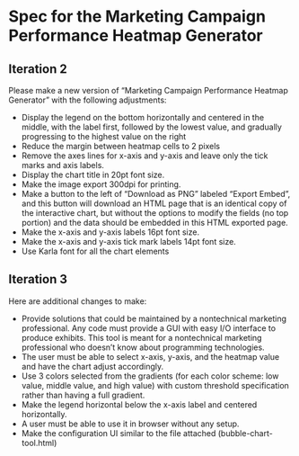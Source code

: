 # Spec for the Marketing Campaign Performance Heatmap Generator

## Iteration 2 ##
Please make a new version of “Marketing Campaign Performance Heatmap Generator” with the following adjustments:
- Display the legend on the bottom horizontally and centered in the middle, with the label first, followed by the lowest value, and gradually progressing to the highest value on the right
- Reduce the margin between heatmap cells to 2 pixels
- Remove the axes lines for x-axis and y-axis and leave only the tick marks and axis labels.
- Display the chart title in 20pt font size.
- Make the image export 300dpi for printing.
- Make a button to the left of “Download as PNG” labeled “Export Embed”, and this button will download an HTML page that is an identical copy of the interactive chart, but without the options to modify the fields (no top portion) and the data should be embedded in this HTML exported page.
- Make the x-axis and y-axis labels 16pt font size.
- Make the x-axis and y-axis tick mark labels 14pt font size.
- Use Karla font for all the chart elements

## Iteration 3 ##
Here are additional changes to make:
- Provide solutions that could be maintained by a nontechnical marketing professional. Any code must provide a GUI with easy I/O interface to produce exhibits. This tool is meant for a nontechnical marketing professional who doesn’t know about programming technologies.
- The user must be able to select x-axis, y-axis, and the heatmap value and have the chart adjust accordingly.
- Use 3 colors selected from the gradients (for each color scheme: low  value, middle value, and high value) with custom threshold specification rather than having a full gradient.
- Make the legend horizontal below the x-axis label and centered horizontally.
- A user must be able to use it in browser without any setup.
- Make the configuration UI similar to the file attached (bubble-chart-tool.html)
